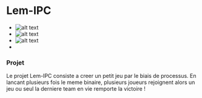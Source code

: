 # Lem-IPC

- ![alt text](https://img.shields.io/badge/Note-121%2F100-lightgreen)
- ![alt text](https://img.shields.io/badge/Dur%C3%A9e%20du%20projet-1%20semaine-orange)
- ![alt text](https://img.shields.io/badge/XP-9450-red)
- 
### Projet

Le projet Lem-IPC consiste a creer un petit jeu par le biais de processus.
En lancant plusieurs fois le meme binaire, plusieurs joueurs rejoignent alors un jeu ou seul la derniere team en vie remporte la victoire !


